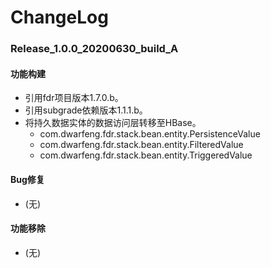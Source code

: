 # ChangeLog

### Release_1.0.0_20200630_build_A

#### 功能构建

- 引用fdr项目版本1.7.0.b。
- 引用subgrade依赖版本1.1.1.b。
- 将持久数据实体的数据访问层转移至HBase。
  - com.dwarfeng.fdr.stack.bean.entity.PersistenceValue
  - com.dwarfeng.fdr.stack.bean.entity.FilteredValue
  - com.dwarfeng.fdr.stack.bean.entity.TriggeredValue

#### Bug修复

- (无)

#### 功能移除

- (无)
